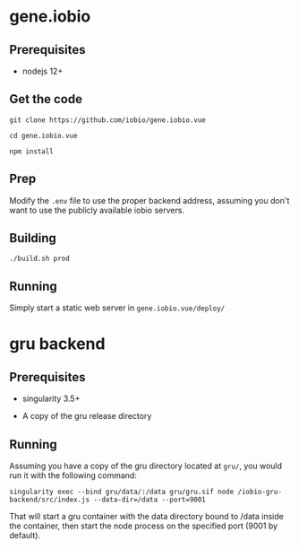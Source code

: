 # gene.iobio

## Prerequisites

* nodejs 12+


## Get the code

```
git clone https://github.com/iobio/gene.iobio.vue

cd gene.iobio.vue

npm install

```


## Prep

Modify the `.env` file to use the proper backend address, assuming you don't
want to use the publicly available iobio servers.


## Building

```
./build.sh prod
```


## Running

Simply start a static web server in `gene.iobio.vue/deploy/`


# gru backend

## Prerequisites

* singularity 3.5+

* A copy of the gru release directory


## Running

Assuming you have a copy of the gru directory located at `gru/`, you would run
it with the following command:

```
singularity exec --bind gru/data/:/data gru/gru.sif node /iobio-gru-backend/src/index.js --data-dir=/data --port=9001
```

That will start a gru container with the data directory bound to /data inside
the container, then start the node process on the specified port (9001 by
default).
